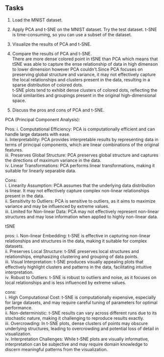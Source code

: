 ## Tasks
1. Load the MNIST dataset.
2. Apply PCA and t-SNE on the MNIST dataset. Try the test dataset. t-SNE is time-consuming, so you can use a subset of the dataset.
3. Visualize the results of PCA and t-SNE.<br>
4. Compare the results of PCA and t-SNE.<br>
There are more dense colored point in tSNE than PCA which means that tSNE was able to capture the ense relationship of data in high dimenson to lower dimension however PCA couldn't.Since PCA focuses on preserving global structure and variance, it may not effectively capture the local relationships and clusters present in the data, resulting in a sparse distribution of colored dots.<br>
t-SNE plots tend to exhibit dense clusters of colored dots, reflecting the local similarities and groupings present in the original high-dimensional space.<br>

5. Discuss the pros and cons of PCA and t-SNE.

PCA (Principal Component Analysis):

Pros:
i. Computational Efficiency: PCA is computationally efficient and can handle large datasets with ease.<br>
ii. Interpretability: PCA provides interpretable results by representing data in terms of principal components, which are linear combinations of the original features.<br>
iii. Preserves Global Structure: PCA preserves global structure and captures the directions of maximum variance in the data.<br>
iv. Linear Transformations: PCA performs linear transformations, making it suitable for linearly separable data.<br>

Cons:<br>
i. Linearity Assumption: PCA assumes that the underlying data distribution is linear. It may not effectively capture complex non-linear relationships present in the data.<br>
ii. Sensitivity to Outliers: PCA is sensitive to outliers, as it aims to maximize variance and may be influenced by extreme values.<br>
iii. Limited for Non-linear Data: PCA may not effectively represent non-linear structures and may lose information when applied to highly non-linear data.<br>

tSNE

pros:
i. Non-linear Embedding: t-SNE is effective in capturing non-linear relationships and structures in the data, making it suitable for complex datasets.<br>
ii. Preserves Local Structure: t-SNE preserves local structures and relationships, emphasizing clustering and grouping of data points.<br>
iii. Visual Interpretation: t-SNE produces visually appealing plots that effectively highlight clusters and patterns in the data, facilitating intuitive interpretation.<br>
iv. Robust to Outliers: t-SNE is robust to outliers and noise, as it focuses on local relationships and is less influenced by extreme values.<br>

cons:<br>
i. High Computational Cost: t-SNE is computationally expensive, especially for large datasets, and may require careful tuning of parameters for optimal performance.<br>
ii. Non-deterministic: t-SNE results can vary across different runs due to its stochastic nature, making it challenging to reproduce results exactly.<br>
iii. Overcrowding: In t-SNE plots, dense clusters of points may obscure underlying structures, leading to overcrowding and potential loss of detail in visualization.<br>
iv. Interpretation Challenges: While t-SNE plots are visually informative, interpretation can be subjective and may require domain knowledge to discern meaningful patterns from the visualization.